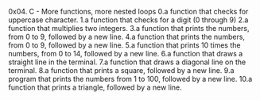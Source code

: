 0x04. C - More functions, more nested loops
0.a function that checks for uppercase character.
1.a function that checks for a digit (0 through 9)
2.a function that multiplies two integers.
3.a function that prints the numbers, from 0 to 9, followed by a new line.
4.a function that prints the numbers, from 0 to 9, followed by a new line.
5.a function that prints 10 times the numbers, from 0 to 14, followed by a new line.
6.a function that draws a straight line in the terminal.
7.a function that draws a diagonal line on the terminal.
8.a function that prints a square, followed by a new line.
9.a program that prints the numbers from 1 to 100, followed by a new line.
10.a function that prints a triangle, followed by a new line.
